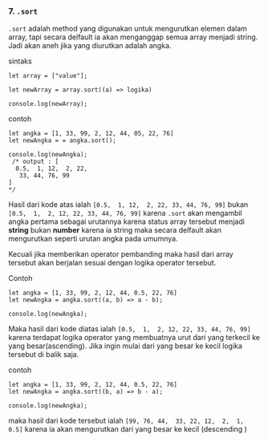 ### 7. `.sort`

`.sort` adalah method yang digunakan untuk mengurutkan elemen dalam array, tapi secara delfault ia akan menganggap semua array menjadi string. Jadi akan aneh jika yang diurutkan adalah angka.

sintaks 
```
let array = ["value"]; 

let newArray = array.sort((a) => logika)

console.log(newArray);
```
contoh 

```
let angka = [1, 33, 99, 2, 12, 44, 05, 22, 76]
let newAngka = = angka.sort();

console.log(newAngka);
 /* output : [
  0.5,  1, 12,  2, 22,
   33, 44, 76, 99
]
*/ 
```

Hasil dari kode atas ialah `[0.5,  1, 12,  2, 22, 33, 44, 76, 99]` bukan `[0.5,  1,  2, 12, 22, 33, 44, 76, 99]` karena `.sort` akan mengambil angka pertama sebagai urutannya karena status array tersebut menjadi **string** bukan **number** karena ia string maka secara delfault akan mengurutkan seperti urutan angka pada umumnya. 

Kecuali jika memberikan operator pembanding maka hasil dari array tersebut akan berjalan sesuai dengan logika operator tersebut. 

Contoh 

```
let angka = [1, 33, 99, 2, 12, 44, 0.5, 22, 76]
let newAngka = angka.sort((a, b) => a - b);

console.log(newAngka);
```
Maka hasil dari kode diatas ialah `[0.5,  1,  2, 12, 22, 33, 44, 76, 99]` karena terdapat logika operator yang membuatnya urut dari yang terkecil ke yang besar(ascending). Jika ingin mulai dari yang besar ke kecil logika tersebut di balik saja.

contoh 

```
let angka = [1, 33, 99, 2, 12, 44, 0.5, 22, 76]
let newAngka = angka.sort((b, a) => b - a);

console.log(newAngka);
```

maka hasil dari kode tersebut ialah `[99, 76, 44,  33, 22, 12,  2,  1, 0.5]` karena ia akan mengurutkan dari yang besar ke kecil (descending )